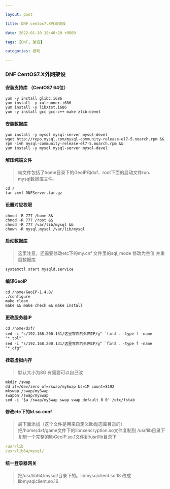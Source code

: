 ```yaml
---

layout: post

title: DNF centos7.X外网架设

date: 2022-01-10 18:40:20 +0800

tags: [DNF, 架设]

categories: 游戏

---
```


### DNF CentOS7.X外网架设

#### 安装支持库 （CentOS7 64位）

```shell
yum -y install glibc.i686
yum install -y xulrunner.i686
yum install -y libXtst.i686
yum -y install gcc gcc-c++ make zlib-devel
```

#### 安装数据库

```shell
yum install -y mysql mysql-server mysql-devel
wget http://repo.mysql.com/mysql-community-release-el7-5.noarch.rpm &&
rpm -ivh mysql-community-release-el7-5.noarch.rpm &&
yum install -y mysql mysql-server mysql-devel
```

#### 解压纯端文件

> 端文件包括了home目录下的GeoIP和dxf、root下面的启动文件run、mysql数据库文件。

```shell
cd /
tar zxvf DNFServer.tar.gz
```

#### 设置对应权限

````shell
chmod -R 777 /home &&
chmod -R 777 /root &&
chmod -R 777 /var/lib/mysql &&
chown -R mysql.mysql /var/lib/mysql
````

#### 启动数据库

> 这里注意，还需要修改etc下的my.cnf 文件里的sql_mode 修改为空值 并重启数据库

```shell
systemctl start mysqld.service
```

#### 编译GeoIP

```shell
cd /home/GeoIP-1.4.8/
./configure
make clean
make && make check && make install
```

#### 更改服务器IP

```shell
cd /home/dxf/
sed -i "s/192.168.200.131/这里写你的外网IP/g" `find . -type f -name "*.tbl"`
sed -i "s/192.168.200.131/这里写你的外网IP/g" `find . -type f -name "*.cfg"`
```

#### 挂载虚拟内存

> 默认大小为8G 有需要可以自己改

```shell
mkdir /swap
dd if=/dev/zero of=/swap/mySwap bs=1M count=8192
mkswap /swap/mySwap
swapon /swap/mySwap
sed -i '$a /swap/mySwap swap swap default 0 0' /etc/fstab
```

#### 修改etc下的ld.so.conf

> 最下面添加（这个文件是用来自定义lib动态库目录的）
> 把/home/dxf/game文件下的libnxencryption.so文件复制到 /usr/lib目录下
> 复制一个完整的libGeoIP.so.1文件到/usr/lib目录下

```yaml
/usr/lib
/usr/lib64/mysql/
```

#### 统一登录器网关

> 把/usr/lib64/mysql/目录下的。libmysqlclient.so.18 改成libmysqlclient.so.16
